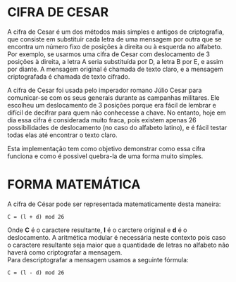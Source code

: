 # CIFRA DE CESAR

A cifra de Cesar é um dos métodos mais simples e antigos de criptografia, que consiste em substituir cada letra de uma mensagem por outra que se encontra um número fixo de posições à direita ou à esquerda no alfabeto. Por exemplo, se usarmos uma cifra de Cesar com deslocamento de 3 posições à direita, a letra A seria substituída por D, a letra B por E, e assim por diante. A mensagem original é chamada de texto claro, e a mensagem criptografada é chamada de texto cifrado.

A cifra de Cesar foi usada pelo imperador romano Júlio Cesar para comunicar-se com os seus generais durante as campanhas militares. Ele escolheu um deslocamento de 3 posições porque era fácil de lembrar e difícil de decifrar para quem não conhecesse a chave. No entanto, hoje em dia essa cifra é considerada muito fraca, pois existem apenas 26 possibilidades de deslocamento (no caso do alfabeto latino), e é fácil testar todas elas até encontrar o texto claro.

Esta implementação tem como objetivo demonstrar como essa cifra funciona e como é possivel quebra-la de uma forma muito simples.

# FORMA MATEMÁTICA

A cifra de César pode ser representada matematicamente desta maneira:
```
C = (l + d) mod 26
```
Onde **C** é o caractere resultante, **l** é o carctere original e **d** é o deslocamento. A aritmética modular é necessária neste contexto pois caso o caractere resultante seja maior que a quantidade de letras no alfabeto não haverá como criptografar a mensagem.
</br>
Para descriptografar a mensagem usamos a seguinte fórmula:
```
C = (l - d) mod 26
```